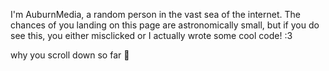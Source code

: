I'm AuburnMedia, a random person in the vast sea of the internet. The chances of you landing on this page are astronomically small, but if you do see this, you either misclicked or  I actually wrote some cool code! :3 



































































































why you scroll down so far 💢
